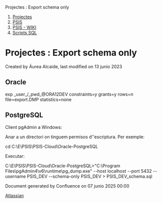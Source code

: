 Projectes : Export schema only  

1.  [Projectes](index.md)
2.  [PSIS](PSIS_24215797.md)
3.  [PSIS - WIKI](PSIS---WIKI_24215598.md)
4.  [Scripts SQL](Scripts-SQL_24215612.md)

Projectes : Export schema only
==============================

Created by Áurea Alcaide, last modified on 13 junio 2023

Oracle
------

exp \_user\_/\_pwd\_@ORA12DEV constraints=y grants=y rows=n file=export.DMP statistics=none

PostgreSQL
----------

Client pgAdmin a Windows:

Anar a un directori on tinguem permisos d''escriptura. Per exemple:

cd C:\\E\\PSIS\\PSIS-Cloud\\Oracle-PostgreSQL

Executar:

C:\\E\\PSIS\\PSIS-Cloud\\Oracle-PostgreSQL>"C:\\Program Files\\pgAdmin4\\v6\\runtime\\pg\_dump.exe" --host localhost --port 5432 --username PSIS\_DEV --schema-only PSIS\_DEV > PSIS\_DEV\_schema.sql

Document generated by Confluence on 07 junio 2025 00:00

[Atlassian](http://www.atlassian.com/)